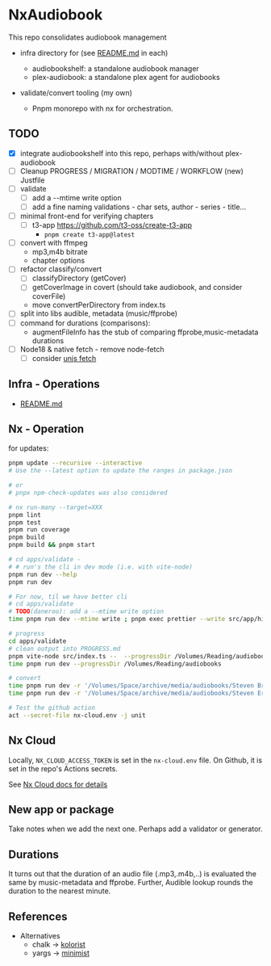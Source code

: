 # NxAudiobook

This repo consolidates audiobook management

- infra directory for (see [README.md](./infra/README.md) in each)

  - audiobookshelf: a standalone audiobook manager
  - plex-audiobook: a standalone plex agent for audiobooks

- validate/convert tooling (my own)
  - Pnpm monorepo with nx for orchestration.

## TODO

- [x] integrate audiobookshelf into this repo, perhaps with/without plex-audiobook
- [ ] Cleanup PROGRESS / MIGRATION / MODTIME / WORKFLOW (new) Justfile
- [ ] validate
  - [ ] add a --mtime write option
  - [ ] add a fine naming validations - char sets, author - series - title...
- [ ] minimal front-end for verifying chapters
  - [ ] t3-app <https://github.com/t3-oss/create-t3-app>
    - `pnpm create t3-app@latest`
- [ ] convert with ffmpeg
  - mp3,m4b bitrate
  - chapter options
- [ ] refactor classify/convert
  - [ ] classifyDirectory (getCover)
  - [ ] getCoverImage in covert (should take audiobook, and consider coverFile)
  - move convertPerDirectory from index.ts
- [ ] split into libs audible, metadata (music/ffprobe)
- [ ] command for durations (comparisons):
  - augmentFileInfo has the stub of comparing ffprobe,music-metadata durations
- [ ] Node18 & native fetch - remove node-fetch
  - [ ] consider [unjs fetch](https://github.com/unjs/ohmyfetch)

## Infra - Operations

- [README.md](./infra/README.md)

## Nx - Operation

for updates:

```bash
pnpm update --recursive --interactive
# Use the --latest option to update the ranges in package.json

# or
# pnpx npm-check-updates was also considered
```

```bash
# nx run-many --target=XXX
pnpm lint
pnpm test
pnpm run coverage
pnpm build
pnpm build && pnpm start

# cd apps/validate -
# # run's the cli in dev mode (i.e. with vite-node)
pnpm run dev --help
pnpm run dev

# For now, til we have better cli
# cd apps/validate
# TODO(daneroo): add a --mtime write option
time pnpm run dev --mtime write ; pnpm exec prettier --write src/app/hints/mtimehints.json ; difft src/app/hints/mtime*.json

# progress
cd apps/validate
# clean output into PROGRESS.md
pnpm vite-node src/index.ts --  --progressDir /Volumes/Reading/audiobooks | tee ../../infra/PROGRESS.md
time pnpm run dev --progressDir /Volumes/Reading/audiobooks

# convert
time pnpm run dev -r '/Volumes/Space/archive/media/audiobooks/Steven Brust - Khaavren Romances/' --convertDir /Volumes/Space/Scratch/convert
time pnpm run dev -r '/Volumes/Space/archive/media/audiobooks/Steven Erikson - The Malazan Book of the Fallen/' --convertDir /Volumes/Space/Scratch/convert

# Test the github action
act --secret-file nx-cloud.env -j unit
```

## Nx Cloud

Locally, `NX_CLOUD_ACCESS_TOKEN` is set in the `nx-cloud.env` file.
On Github, it is set in the repo's Actions secrets.

See [Nx Cloud docs for details](https://nx.dev/nx-cloud/account/access-tokens)

## New app or package

Take notes when we add the next one. Perhaps add a validator or generator.

## Durations

It turns out that the duration of an audio file (.mp3,.m4b,..) is evaluated the same by music-metadata and ffprobe.
Further, Audible lookup rounds the duration to the nearest minute.

## References

- Alternatives
  - chalk -> [kolorist](https://github.com/marvinhagemeister/kolorist)
  - yargs -> [minimist](https://github.com/minimistjs/minimist)
